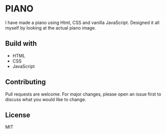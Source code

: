 # PIANO

I have made a piano using  Html, CSS and vanilla JavaScript. 
 Designed it all myself by looking at the actual piano image.

## Build with
- HTML
- CSS
- JavaScript


## Contributing

Pull requests are welcome. For major changes, please open an issue first
to discuss what you would like to change.

## License
MIT
